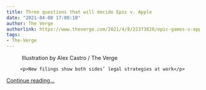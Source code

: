 ```yaml
---
title: Three questions that will decide Epic v. Apple
date: "2021-04-08 17:00:10"
author: The Verge
authorlink: https://www.theverge.com/2021/4/8/22373826/epic-games-v-apple-fortnite-app-store-antitrust-lawsuit
tags:
- The-Verge
---
```

<figure>
      <img alt="" src="https://cdn.vox-cdn.com/thumbor/-AU_82ZDjlEZqy_LndGkDcie7DE=/0x0:2040x1360/1310x873/cdn.vox-cdn.com/uploads/chorus_image/image/69096249/acastro_20200818_1777_epicApple_0003.0.0.jpg" />
        <figcaption>Illustration by Alex Castro / The Verge</figcaption>
    </figure>


  		 <p>New filings show both sides’ legal strategies at work</p>
  <p>
    <a href="https://www.theverge.com/2021/4/8/22373826/epic-games-v-apple-fortnite-app-store-antitrust-lawsuit">Continue reading&hellip;</a>
  </p>